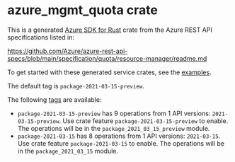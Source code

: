 # azure_mgmt_quota crate

This is a generated [Azure SDK for Rust](https://github.com/Azure/azure-sdk-for-rust) crate from the Azure REST API specifications listed in:

https://github.com/Azure/azure-rest-api-specs/blob/main/specification/quota/resource-manager/readme.md

To get started with these generated service crates, see the [examples](https://github.com/Azure/azure-sdk-for-rust/blob/main/services/README.md#examples).

The default tag is `package-2021-03-15-preview`.

The following [tags](https://github.com/Azure/azure-sdk-for-rust/blob/main/services/tags.md) are available:

- `package-2021-03-15-preview` has 9 operations from 1 API versions: `2021-03-15-preview`. Use crate feature `package-2021-03-15-preview` to enable. The operations will be in the `package_2021_03_15_preview` module.
- `package-2021-03-15` has 8 operations from 1 API versions: `2021-03-15`. Use crate feature `package-2021-03-15` to enable. The operations will be in the `package_2021_03_15` module.